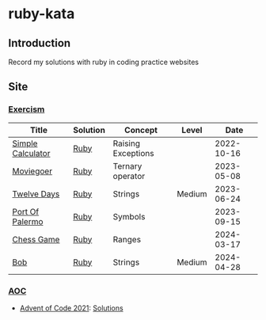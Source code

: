 # ruby-kata
## Introduction
Record my solutions with ruby in coding practice websites
## Site
### [Exercism](https://exercism.org/dashboard)
|Title|Solution|Concept|Level|Date|
|-----|--------|-------|-----|----|
|[Simple Calculator](https://exercism.org/tracks/ruby/exercises/simple-calculator)|[Ruby](https://github.com/wu790616/ruby-kata/blob/master/exercism/simple_calculator.rb)|Raising Exceptions||2022-10-16|
|[Moviegoer](https://exercism.org/tracks/ruby/exercises/moviegoer)|[Ruby](https://github.com/wu790616/ruby-kata/blob/master/exercism/moviegoer.rb)|Ternary operator||2023-05-08|
|[Twelve Days](https://exercism.org/tracks/ruby/exercises/twelve-days)|[Ruby](https://github.com/wu790616/ruby-kata/blob/master/exercism/twelve_days.rb)|Strings|Medium|2023-06-24|
|[Port Of Palermo](https://exercism.org/tracks/ruby/exercises/moviegoer)|[Ruby](https://github.com/wu790616/ruby-kata/blob/master/exercism/port_palermo.rb)|Symbols||2023-09-15|
|[Chess Game](https://exercism.org/tracks/ruby/exercises/chess-game)|[Ruby](https://github.com/wu790616/ruby-kata/blob/master/exercism/chess_game.rb)|Ranges||2024-03-17|
|[Bob](https://exercism.org/tracks/ruby/exercises/bob)|[Ruby](https://github.com/wu790616/ruby-kata/blob/master/exercism/bob.rb)|Strings|Medium|2024-04-28|
### [AOC](https://adventofcode.com/)
- [Advent of Code 2021](https://adventofcode.com/2021): [Solutions](https://github.com/wu790616/ruby-kata/tree/master/aoc/aoc_2021)
